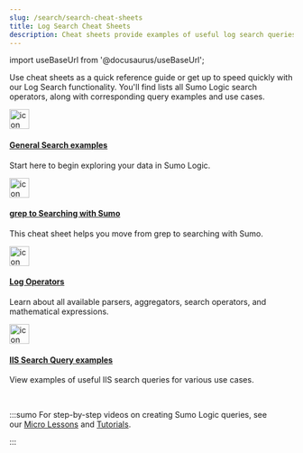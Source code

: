 ```yaml
---
slug: /search/search-cheat-sheets
title: Log Search Cheat Sheets
description: Cheat sheets provide examples of useful log search queries for different use cases.
---
```


import useBaseUrl from '@docusaurus/useBaseUrl';

Use cheat sheets as a quick reference guide or get up to speed quickly with our Log Search functionality. You'll find lists all Sumo Logic search operators, along with corresponding query examples and use cases.

<div className="box-wrapper">
<div className="box smallbox card">
  <div className="container">
  <a href="/docs/search/search-cheat-sheets/general-search-examples/"><img src={useBaseUrl('img/icons/general/bookmark.png')} alt="icon" width="35"/><h4>General Search examples</h4></a>
  <p>Start here to begin exploring your data in Sumo Logic.</p>
  </div>
</div>
<div className="box smallbox card">
  <div className="container">
  <a href="/docs/search/search-cheat-sheets/grep-searching-with-sumo"><img src={useBaseUrl('img/icons/general/bookmark.png')} alt="icon" width="35"/><h4>grep to Searching with Sumo</h4></a>
  <p>This cheat sheet helps you move from grep to searching with Sumo.</p>
  </div>
</div>
<div className="box smallbox card">
  <div className="container">
  <a href="/docs/search/search-cheat-sheets/log-operators"><img src={useBaseUrl('img/icons/general/bookmark.png')} alt="icon" width="35"/><h4>Log Operators</h4></a>
  <p>Learn about all available parsers, aggregators, search operators, and mathematical expressions.</p>
  </div>
 </div>
<div className="box smallbox card">
  <div className="container">
  <a href="/docs/search/search-cheat-sheets/iis-search-examples"><img src={useBaseUrl('img/icons/general/bookmark.png')} alt="icon" width="35"/><h4>IIS Search Query examples</h4></a>
  <p>View examples of useful IIS search queries for various use cases.</p>
  </div>
</div>
</div>
<br/>


:::sumo
For step-by-step videos on creating Sumo Logic queries, see our [Micro Lessons](https://www.youtube.com/playlist?list=PLuHsjJUxgM1fRFUzFZuQcZ2GCW-jtiOxa) and [Tutorials](https://www.youtube.com/watch?v=_5JHkxG7ZMo&list=PLuHsjJUxgM1cmKQk1UjDUbiUcTnfgNwFl). 

:::
